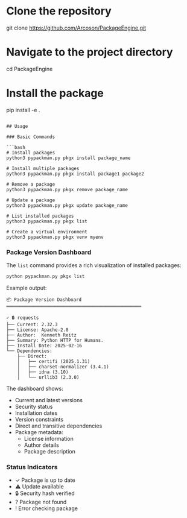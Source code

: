 # Clone the repository
git clone https://github.com/Arcoson/PackageEngine.git

# Navigate to the project directory
cd PackageEngine

# Install the package
pip install -e .
```

## Usage

### Basic Commands

```bash
# Install packages
python3 pypackman.py pkgx install package_name

# Install multiple packages
python3 pypackman.py pkgx install package1 package2

# Remove a package
python3 pypackman.py pkgx remove package_name

# Update a package
python3 pypackman.py pkgx update package_name

# List installed packages
python3 pypackman.py pkgx list

# Create a virtual environment
python3 pypackman.py pkgx venv myenv
```

### Package Version Dashboard

The `list` command provides a rich visualization of installed packages:

```bash
python pypackman.py pkgx list
```

Example output:
```
📦 Package Version Dashboard
══════════════════════════════════════════════════

✓ 🔒 requests
├── Current: 2.32.3
├── License: Apache-2.0
├── Author:  Kenneth Reitz
├── Summary: Python HTTP for Humans.
├── Install Date: 2025-02-16
└── Dependencies:
    ├── Direct:
    │   ├── certifi (2025.1.31)
    │   ├── charset-normalizer (3.4.1)
    │   ├── idna (3.10)
    │   └── urllib3 (2.3.0)
```

The dashboard shows:
- Current and latest versions
- Security status
- Installation dates
- Version constraints
- Direct and transitive dependencies
- Package metadata:
  - License information
  - Author details
  - Package description

### Status Indicators

- ✓ Package is up to date
- ⚠ Update available
- 🔒 Security hash verified
- ? Package not found
- ! Error checking package